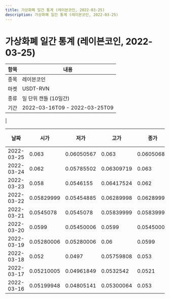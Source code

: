 ```yaml
---
title: 가상화폐 일간 통계 (레이븐코인, 2022-03-25)
description: 가상화폐 일간 통계 (레이븐코인, 2022-03-25)
---
```


가상화폐 일간 통계 (레이븐코인, 2022-03-25)
===

|항목|내용|
|--|--|
|종목|레이븐코인|
|마켓|USDT-RVN|
|종류|일 단위 캔들 (10일간)|
|기간|2022-03-16T09 - 2022-03-25T09
|

|날짜|시가|저가|고가|종가|비고|
|--|--|--|--|--|--|
|2022-03-25|0.063|0.06050567|0.063|0.06050684|    |
|2022-03-24|0.062|0.05785502|0.06309719|0.063|    |
|2022-03-23|0.058|0.0546155|0.06417524|0.062|    |
|2022-03-22|0.05829999|0.05454885|0.06289998|0.06289995|    |
|2022-03-21|0.0545078|0.0545078|0.05839999|0.05839999|    |
|2022-03-20|0.0599|0.05450006|0.0599|0.05450006|    |
|2022-03-19|0.05280006|0.05280006|0.06|0.0599|    |
|2022-03-18|0.052|0.0497|0.05759808|0.053|    |
|2022-03-17|0.05210005|0.04961849|0.0532542|0.0521|    |
|2022-03-16|0.05199948|0.04805141|0.05300064|0.053|    |
